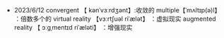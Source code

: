 - 2023/6/12
 convergent 【 kənˈvɜːrdʒənt】:收敛的
 multiple【ˈmʌltɪp(ə)l】 ：倍数多个的
 virtual reality 【vɜːrtʃuəl  riˈælət】 ：虚拟现实
 augmented reality 【 ɔːɡˌmentɪd riˈæləti】 ：增强现实